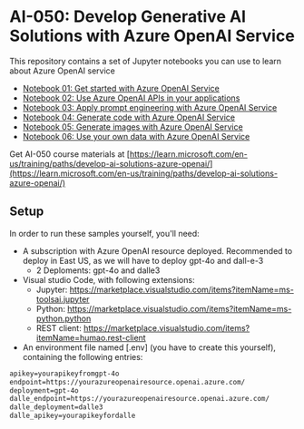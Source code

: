 # AI-050: Develop Generative AI Solutions with Azure OpenAI Service

This repository contains a set of Jupyter notebooks you can use to learn about Azure OpenAI service

- [Notebook 01: Get started with Azure OpenAI Service](./module_01.ipynb)
- [Notebook 02: Use Azure OpenAI APIs in your applications](./module_02.ipynb)
- [Notebook 03: Apply prompt engineering with Azure OpenAI Service](./module_03.ipynb)
- [Notebook 04: Generate code with Azure OpenAI Service](./module_04.ipynb)
- [Notebook 05: Generate images with Azure OpenAI Service](./module_05.ipynb)
- [Notebook 06: Use your own data with Azure OpenAI Service](./module_06.ipynb)

Get AI-050 course materials at [https://learn.microsoft.com/en-us/training/paths/develop-ai-solutions-azure-openai/](https://learn.microsoft.com/en-us/training/paths/develop-ai-solutions-azure-openai/)

## Setup

In order to run these samples yourself, you'll need:

- A subscription with Azure OpenAI resource deployed. Recommended to deploy in East US, as we will have to deploy gpt-4o and dall-e-3
    - 2 Deploments: gpt-4o and dalle3
- Visual studio Code, with following extensions:
    - Jupyter: https://marketplace.visualstudio.com/items?itemName=ms-toolsai.jupyter
    - Python: https://marketplace.visualstudio.com/items?itemName=ms-python.python
    - REST client: https://marketplace.visualstudio.com/items?itemName=humao.rest-client
- An environment file named [.env] (you have to create this yourself), containing the following entries:

```txt
apikey=yourapikeyfromgpt-4o
endpoint=https://yourazureopenairesource.openai.azure.com/
deployment=gpt-4o
dalle_endpoint=https://yourazureopenairesource.openai.azure.com/
dalle_deployment=dalle3
dalle_apikey=yourapikeyfordalle
```